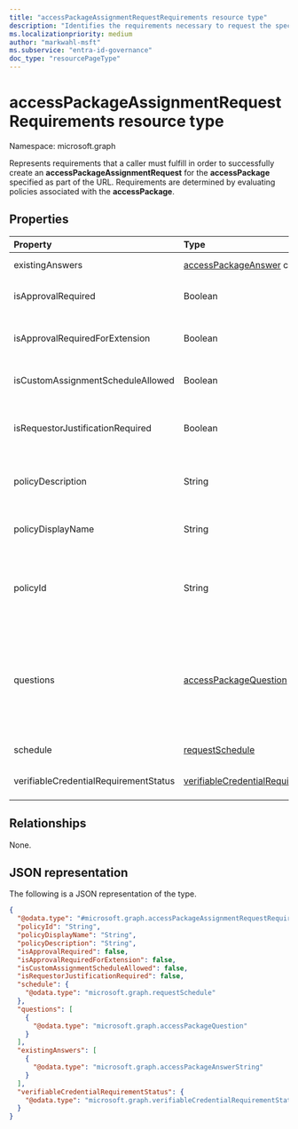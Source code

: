 ```yaml
---
title: "accessPackageAssignmentRequestRequirements resource type"
description: "Identifies the requirements necessary to request the specified access package."
ms.localizationpriority: medium
author: "markwahl-msft"
ms.subservice: "entra-id-governance"
doc_type: "resourcePageType"
---
```


# accessPackageAssignmentRequestRequirements resource type

Namespace: microsoft.graph

Represents requirements that a caller must fulfill in order to successfully create an **accessPackageAssignmentRequest** for the **accessPackage** specified as part of the URL. Requirements are determined by evaluating policies associated with the **accessPackage**. 

## Properties
| Property                     | Type                      | Description |
| :--------------------------- | :------------------------ | :---------- |
| existingAnswers | [accessPackageAnswer](../resources/accesspackageanswer.md) collection  | Answers that have already been provided. |
| isApprovalRequired | Boolean | Indicates whether a request must be approved by an approver. |
| isApprovalRequiredForExtension  | Boolean | Indicates whether approval is required when a user tries to extend their access. |
| isCustomAssignmentScheduleAllowed | Boolean | Indicates whether the requestor is allowed to set a custom schedule. |
| isRequestorJustificationRequired | Boolean | Indicates whether a requestor must supply justification when submitting an assignment request. |
| policyDescription | String | The description of the policy that the user is trying to request access using.  |
| policyDisplayName | String | The display name of the policy that the user is trying to request access using. |
| policyId | String | The identifier of the policy that these requirements are associated with. This identifier can be used when creating a new assignment request. |
| questions | [accessPackageQuestion](../resources/accesspackagequestion.md) collection | Questions that are configured on the policy. The questions can be required or optional; callers can determine whether a question is required or optional based on the **isRequired** property on **accessPackageQuestion**. |
| schedule | [requestSchedule](../resources/requestschedule.md) | Schedule restrictions enforced, if any. |
|verifiableCredentialRequirementStatus|[verifiableCredentialRequirementStatus](../resources/verifiablecredentialrequirementstatus.md)|The status of the process to process the verifiable credential, if any.|

## Relationships
None.

## JSON representation

The following is a JSON representation of the type.

<!-- { 
  "blockType": "resource", 
  "@odata.type": "microsoft.graph.accessPackageAssignmentRequestRequirements" 
}-->

``` json
{
  "@odata.type": "#microsoft.graph.accessPackageAssignmentRequestRequirements",
  "policyId": "String",
  "policyDisplayName": "String",
  "policyDescription": "String",
  "isApprovalRequired": false,
  "isApprovalRequiredForExtension": false,
  "isCustomAssignmentScheduleAllowed": false,
  "isRequestorJustificationRequired": false,
  "schedule": {
    "@odata.type": "microsoft.graph.requestSchedule"
  },
  "questions": [
    {
      "@odata.type": "microsoft.graph.accessPackageQuestion"
    }
  ],
  "existingAnswers": [
    {
      "@odata.type": "microsoft.graph.accessPackageAnswerString"
    }
  ],
  "verifiableCredentialRequirementStatus": {
    "@odata.type": "microsoft.graph.verifiableCredentialRequirementStatus"
  }
}
```
